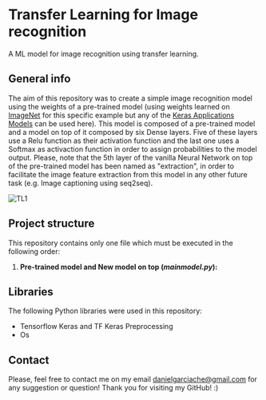 # Transfer Learning for Image recognition
A ML model for image recognition using transfer learning.

## General info
The aim of this repository was to create a simple image recognition model using the weights of a pre-trained model (using weights learned on [ImageNet](http://www.image-net.org/) for this specific example but any of the [Keras Applications Models](https://keras.io/api/applications/) can be used here). This model is composed of a pre-trained model and a model on top of it composed by six Dense layers. Five of these layers use a Relu function as their activation function and the last one uses a Softmax as activaction function in order to assign probabilities to the model output. Please, note that the 5th layer of the vanilla Neural Network on top of the pre-trained model has been named as "extraction", in order to facilitate the image feature extraction from this model in any other future task (e.g. Image captioning using seq2seq).

![TL1](https://i.ibb.co/3MZT5Lf/transferlearning.jpg)

## Project structure

This repository contains only one file which must be executed in the following order:

1. **Pre-trained model and New model on top (*mainmodel.py*):**

## Libraries

The following Python libraries were used in this repository:
- Tensorflow Keras and TF Keras Preprocessing
- Os

## Contact

Please, feel free to contact me on my email danielgarciache@gmail.com for any suggestion or question!
Thank you for visiting my GitHub! :)
